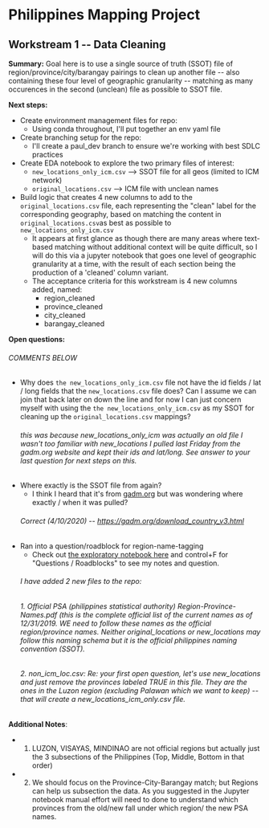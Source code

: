 # Philippines Mapping Project

## Workstream 1 -- Data Cleaning

**Summary:** Goal here is to use a single source of truth (SSOT) file of region/province/city/barangay pairings to clean up another file -- also containing these four level of geographic granularity -- matching as many occurences in the second (unclean) file as possible to SSOT file.

**Next steps:**
- Create environment management files for repo:
    - Using conda throughout, I'll put together an env yaml file
- Create branching setup for the repo:
    - I'll create a paul_dev branch to ensure we're working with best SDLC practices
- Create EDA notebook to explore the two primary files of interest:
    - `new_locations_only_icm.csv` --> SSOT file for all geos (limited to ICM network)
    - `original_locations.csv` --> ICM file with unclean names 
- Build logic that creates 4 new columns to add to the `original_locations.csv` file, each representing the "clean" label for the corresponding geography, based on matching the content in `original_locations.csv`as best as possible to `new_locations_only_icm.csv`
    - It appears at first glance as though there are many areas where text-based matching without additional context will be quite difficult, so I will do this via a jupyter notebook that goes one level of geographic granularity at a time, with the result of each section being the production of a 'cleaned' column variant. 
    - The acceptance criteria for this workstream is 4 new columns added, named:
        - region_cleaned
        - province_cleaned
        - city_cleaned
        - barangay_cleaned

**Open questions:**
###### COMMENTS BELOW
- Why does `the new_locations_only_icm.csv` file not have the id fields / lat / long fields that the `new_locations.csv` file does? Can I assume we can join that back later on down the line and for now I can just concern myself with using the `the new_locations_only_icm.csv` as my SSOT for cleaning up the `original_locations.csv` mappings? 
    ###### this was because new_locations_only_icm was actually an old file I wasn't too familiar with new_locations I pulled last Friday from the gadm.org website and kept their ids and lat/long. See answer to your last question for next steps on this.
- Where exactly is the SSOT file from again?
    - I think I heard that it's from [gadm.org](gadm.org) but was wondering where exactly / when it was pulled?
    ###### Correct (4/10/2020) -- https://gadm.org/download_country_v3.html
- Ran into a question/roadblock for region-name-tagging
    - Check out [the exploratory notebook here](https://github.com/caremin-tech/ph-mapping/blob/master/data_cleaning_workstream/data_cleaning_workbook.ipynb) and control+F for "Questions / Roadblocks" to see my notes and question. 
    ###### I have added 2 new files to the repo: 
    ###### 1. Official PSA (philippines statistical authority) Region-Province-Names.pdf (this is the complete official list of the current names as of 12/31/2019. WE need to follow these names as the official region/province names. Neither original_locations or new_locations may follow this naming schema but it is the official philippines naming convention (SSOT).
    ###### 2. non_icm_loc.csv: Re: your first open question, let's use new_locations and just remove the provinces labeled TRUE in this file. They are the ones in the Luzon region (excluding Palawan which we want to keep) -- that will create a new_locations_icm_only.csv file. 
   
**Additional Notes**: 
- 1. LUZON, VISAYAS, MINDINAO are not official regions but actually just the 3 subsections of the Philippines (Top, Middle, Bottom in that order)
- 2. We should focus on the Province-City-Barangay match; but Regions can help us subsection the data. As you suggested in the Jupyter notebook manual effort will need to done to understand which provinces from the old/new fall under which region/ the new PSA names.

